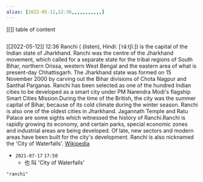 ```yaml
---
alias: [2022-05-12,12:36,,,,,,,,,,,]
---
```

[[]]
table of content
```toc
```

[[2022-05-12]] 12:36
Ranchi ( (listen), Hindi: [ˈrãːtʃiː]) is the capital of the Indian state of Jharkhand. Ranchi was the centre of the Jharkhand movement, which called for a separate state for the tribal regions of South Bihar, northern Orissa, western West Bengal and the eastern area of what is present-day Chhattisgarh. The Jharkhand state was formed on 15 November 2000 by carving out the Bihar divisions of Chota Nagpur and Santhal Parganas. Ranchi has been selected as one of the hundred Indian cities to be developed as a smart city under PM Narendra Modi's flagship Smart Cities Mission.During the time of the British, the city was the summer capital of Bihar, because of its cold climate during the winter season. Ranchi is also one of the oldest cities in Jharkhand. Jagannath Temple and Ratu Palace are some sights which witnessed the history of Ranchi.Ranchi is rapidly growing its economy, and certain parks, special economic zones and industrial areas are being developed. Of late, new sectors and modern areas have been built for the city's development. Ranchi is also nicknamed the 'City of Waterfalls'.
[Wikipedia](https://en.wikipedia.org/wiki/Ranchi)
- `2021-07-17` `17:50`
	- 也 叫  'City of Waterfalls'
```query
"ranchi"
```
